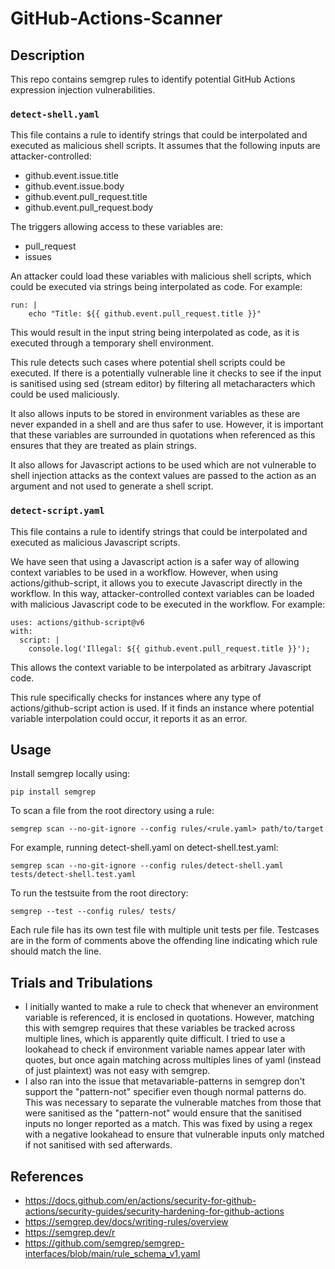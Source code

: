 # GitHub-Actions-Scanner
## Description
This repo contains semgrep rules to identify potential GitHub Actions expression injection vulnerabilities.
### ```detect-shell.yaml```
This file contains a rule to identify strings that could be interpolated and executed as malicious shell scripts. It assumes that the following inputs are attacker-controlled:
- github.event.issue.title
- github.event.issue.body
- github.event.pull_request.title
- github.event.pull_request.body

The triggers allowing access to these variables are:
- pull_request
- issues

An attacker could load these variables with malicious shell scripts, which could be executed via strings being interpolated as code. For example:

```
run: |
    echo "Title: ${{ github.event.pull_request.title }}"
```

This would result in the input string being interpolated as code, as it is executed through a temporary shell environment. 

This rule detects such cases where potential shell scripts could be executed. If there is a potentially vulnerable line it checks to see if the input is sanitised using sed (stream editor) by filtering all metacharacters which could be used maliciously.

It also allows inputs to be stored in environment variables as these are never expanded in a shell and are thus safer to use. However, it is important that these variables are surrounded in quotations when referenced as this ensures that they are treated as plain strings.

It also allows for Javascript actions to be used which are not vulnerable to shell injection attacks as the context values are passed to the action as an argument and not used to generate a shell script.

### ```detect-script.yaml```
This file contains a rule to identify strings that could be interpolated and executed as malicious Javascript scripts.

We have seen that using a Javascript action is a safer way of allowing context variables to be used in a workflow. However, when using actions/github-script, it allows you to execute Javascript directly in the workflow. In this way, attacker-controlled context variables can be loaded with malicious Javascript code to be executed in the workflow. For example:

```
uses: actions/github-script@v6
with:
  script: |
    console.log('Illegal: ${{ github.event.pull_request.title }}');
```

This allows the context variable to be interpolated as arbitrary Javascript code. 

This rule specifically checks for instances where any type of actions/github-script action is used. If it finds an instance where potential variable interpolation could occur, it reports it as an error.

## Usage
Install semgrep locally using:

```pip install semgrep```

To scan a file from the root directory using a rule:

```semgrep scan --no-git-ignore --config rules/<rule.yaml> path/to/target```

For example, running detect-shell.yaml on detect-shell.test.yaml:

```semgrep scan --no-git-ignore --config rules/detect-shell.yaml tests/detect-shell.test.yaml```

To run the testsuite from the root directory:

```semgrep --test --config rules/ tests/```

Each rule file has its own test file with multiple unit tests per file. Testcases are in the form of comments above the offending line indicating which rule should match the line.

## Trials and Tribulations

- I initially wanted to make a rule to check that whenever an environment variable is referenced, it is enclosed in quotations. However, matching this with semgrep requires that these variables be tracked across multiple lines, which is apparently quite difficult. I tried to use a lookahead to check if environment variable names appear later with quotes, but once again matching across multiples lines of yaml (instead of just plaintext) was not easy with semgrep.
- I also ran into the issue that metavariable-patterns in semgrep don't support the "pattern-not" specifier even though normal patterns do. This was necessary to separate the vulnerable matches from those that were sanitised as the "pattern-not" would ensure that the sanitised inputs no longer reported as a match. This was fixed by using a regex with a negative lookahead to ensure that vulnerable inputs only matched if not sanitised with sed afterwards.

## References
- https://docs.github.com/en/actions/security-for-github-actions/security-guides/security-hardening-for-github-actions
- https://semgrep.dev/docs/writing-rules/overview
- https://semgrep.dev/r
- https://github.com/semgrep/semgrep-interfaces/blob/main/rule_schema_v1.yaml
